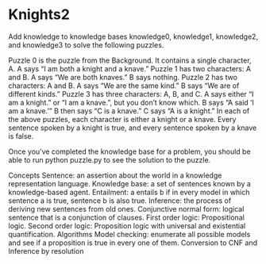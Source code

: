 # Knights2

Add knowledge to knowledge bases knowledge0, knowledge1, knowledge2, and knowledge3 to solve the following puzzles.

Puzzle 0 is the puzzle from the Background. It contains a single character, A.
A says “I am both a knight and a knave.”
Puzzle 1 has two characters: A and B.
A says “We are both knaves.”
B says nothing.
Puzzle 2 has two characters: A and B.
A says “We are the same kind.”
B says “We are of different kinds.”
Puzzle 3 has three characters: A, B, and C.
A says either “I am a knight.” or “I am a knave.”, but you don’t know which.
B says “A said ‘I am a knave.’”
B then says “C is a knave.”
C says “A is a knight.”
In each of the above puzzles, each character is either a knight or a knave. Every sentence spoken by a knight is true, and every sentence spoken by a knave is false.

Once you’ve completed the knowledge base for a problem, you should be able to run python puzzle.py to see the solution to the puzzle.

Concepts
Sentence: an assertion about the world in a knowledge representation language.
Knowledge base: a set of sentences known by a knowledge-based agent.
Entailment: a entails b if in every model in which sentence a is true, sentence b is also true.
Inference: the process of deriving new sentences from old ones.
Conjunctive normal form: logical sentence that is a conjunction of clauses.
First order logic: Propositional logic.
Second order logic: Proposition logic with universal and existential quantification.
Algorithms
Model checking: enumerate all possible models and see if a proposition is true in every one of them.
Conversion to CNF and Inference by resolution
